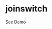 # joinswitch
<a href="https://saifur-rahman-hasan.github.io/joinswitch/" target="_blank">See Demo</a>
